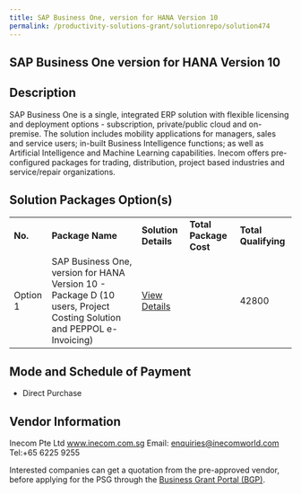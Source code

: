 ```yaml
---
title: SAP Business One, version for HANA Version 10
permalink: /productivity-solutions-grant/solutionrepo/solution474
---
```


## SAP Business One version for HANA Version 10

## Description

SAP Business One is a single, integrated ERP solution with flexible licensing and deployment options - subscription, private/public cloud and on-premise. The solution includes mobility applications for managers, sales and service users; in-built Business Intelligence functions; as well as Artificial Intelligence and Machine Learning capabilities. Inecom offers pre-configured packages for trading, distribution, project based industries and service/repair organizations.


## Solution Packages Option(s)

<table>
<tr>
<td><b>No.</b></td>
<td><b>Package Name</b></td>
<td><b>Solution Details</b></td>
<td><b>Total Package Cost</b></td>
<td><b>Total Qualifying</b></td>
</tr>
<tr>
<td>Option 1</td>
<td>SAP Business One, version for HANA Version 10 - Package D (10 users, Project Costing Solution and PEPPOL e-Invoicing)</td>
<td><a href='https://www.gobusiness.gov.sg/images/psg/Inecom_20200093_Annex_3_20200625143213_Part_5.pdf'>View Details</a></td>
<td></td>
<td>42800</td>
</tr>
</table>

## Mode and Schedule of Payment

 - Direct Purchase

## Vendor Information

 Inecom Pte Ltd
www.inecom.com.sg
Email: enquiries@inecomworld.com
Tel:+65 6225 9255

Interested companies can get a quotation from the pre-approved vendor, before applying for the PSG through the <a href='https://www.businessgrants.gov.sg/'>Business Grant Portal (BGP)</a>.
<script src="/jquery/resize-tables.js"></script>
